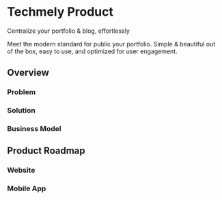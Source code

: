 # Techmely Product

Centralize your portfolio & blog, effortlessly

Meet the modern standard for public your portfolio. Simple & beautiful out of the box, easy to use, and optimized for user engagement.

## Overview

### Problem

### Solution

### Business Model

## Product Roadmap

### Website

### Mobile App
